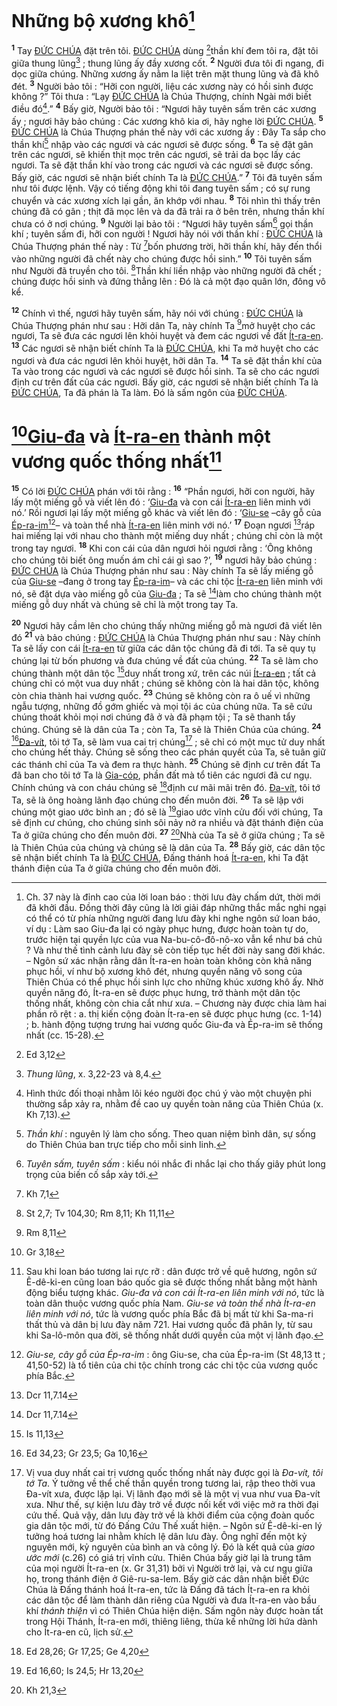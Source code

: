 # Những bộ xương khô[^1-c0b51c4b-86fc-4172-aa66-3254449453d5]
<sup><b>1</b></sup> Tay [ĐỨC CHÚA]() đặt trên tôi. [ĐỨC CHÚA]() dùng [^1@-c0b51c4b-86fc-4172-aa66-3254449453d5]thần khí đem tôi ra, đặt tôi giữa thung lũng[^2-c0b51c4b-86fc-4172-aa66-3254449453d5] ; thung lũng ấy đầy xương cốt. <sup><b>2</b></sup> Người đưa tôi đi ngang, đi dọc giữa chúng. Những xương ấy nằm la liệt trên mặt thung lũng và đã khô đét. <sup><b>3</b></sup> Người bảo tôi : “Hỡi con người, liệu các xương này có hồi sinh được không ?” Tôi thưa : “Lạy [ĐỨC CHÚA]() là Chúa Thượng, chính Ngài mới biết điều đó[^3-c0b51c4b-86fc-4172-aa66-3254449453d5].” <sup><b>4</b></sup> Bấy giờ, Người bảo tôi : “Ngươi hãy tuyên sấm trên các xương ấy ; ngươi hãy bảo chúng : Các xương khô kia ơi, hãy nghe lời [ĐỨC CHÚA](). <sup><b>5</b></sup> [ĐỨC CHÚA]() là Chúa Thượng phán thế này với các xương ấy : Đây Ta sắp cho thần khí[^4-c0b51c4b-86fc-4172-aa66-3254449453d5] nhập vào các ngươi và các ngươi sẽ được sống. <sup><b>6</b></sup> Ta sẽ đặt gân trên các ngươi, sẽ khiến thịt mọc trên các ngươi, sẽ trải da bọc lấy các ngươi. Ta sẽ đặt thần khí vào trong các ngươi và các ngươi sẽ được sống. Bấy giờ, các ngươi sẽ nhận biết chính Ta là [ĐỨC CHÚA]().” <sup><b>7</b></sup> Tôi đã tuyên sấm như tôi được lệnh. Vậy có tiếng động khi tôi đang tuyên sấm ; có sự rung chuyển và các xương xích lại gần, ăn khớp với nhau. <sup><b>8</b></sup> Tôi nhìn thì thấy trên chúng đã có gân ; thịt đã mọc lên và da đã trải ra ở bên trên, nhưng thần khí chưa có ở nơi chúng. <sup><b>9</b></sup> Người lại bảo tôi : “Ngươi hãy tuyên sấm[^5-c0b51c4b-86fc-4172-aa66-3254449453d5] gọi thần khí ; tuyên sấm đi, hỡi con người ! Ngươi hãy nói với thần khí : [ĐỨC CHÚA]() là Chúa Thượng phán thế này : Từ [^2@-c0b51c4b-86fc-4172-aa66-3254449453d5]bốn phương trời, hỡi thần khí, hãy đến thổi vào những người đã chết này cho chúng được hồi sinh.” <sup><b>10</b></sup> Tôi tuyên sấm như Người đã truyền cho tôi. [^3@-c0b51c4b-86fc-4172-aa66-3254449453d5]Thần khí liền nhập vào những người đã chết ; chúng được hồi sinh và đứng thẳng lên : Đó là cả một đạo quân lớn, đông vô kể.

<sup><b>12</b></sup> Chính vì thế, ngươi hãy tuyên sấm, hãy nói với chúng : [ĐỨC CHÚA]() là Chúa Thượng phán như sau : Hỡi dân Ta, này chính Ta [^4@-c0b51c4b-86fc-4172-aa66-3254449453d5]mở huyệt cho các ngươi, Ta sẽ đưa các ngươi lên khỏi huyệt và đem các ngươi về đất [Ít-ra-en](). <sup><b>13</b></sup> Các ngươi sẽ nhận biết chính Ta là [ĐỨC CHÚA](), khi Ta mở huyệt cho các ngươi và đưa các ngươi lên khỏi huyệt, hỡi dân Ta. <sup><b>14</b></sup> Ta sẽ đặt thần khí của Ta vào trong các ngươi và các ngươi sẽ được hồi sinh. Ta sẽ cho các ngươi định cư trên đất của các ngươi. Bấy giờ, các ngươi sẽ nhận biết chính Ta là [ĐỨC CHÚA](), Ta đã phán là Ta làm. Đó là sấm ngôn của [ĐỨC CHÚA]().

# [^5@-c0b51c4b-86fc-4172-aa66-3254449453d5][Giu-đa]() và [Ít-ra-en]() thành một vương quốc thống nhất[^7-c0b51c4b-86fc-4172-aa66-3254449453d5]
<sup><b>15</b></sup> Có lời [ĐỨC CHÚA]() phán với tôi rằng : <sup><b>16</b></sup> “Phần ngươi, hỡi con người, hãy lấy một miếng gỗ và viết lên đó : ‘[Giu-đa]() và con cái [Ít-ra-en]() liên minh với nó.’ Rồi ngươi lại lấy một miếng gỗ khác và viết lên đó : ‘[Giu-se]() –cây gỗ của [Ép-ra-im]()[^8-c0b51c4b-86fc-4172-aa66-3254449453d5]– và toàn thể nhà [Ít-ra-en]() liên minh với nó.’ <sup><b>17</b></sup> Đoạn ngươi [^6@-c0b51c4b-86fc-4172-aa66-3254449453d5]ráp hai miếng lại với nhau cho thành một miếng duy nhất ; chúng chỉ còn là một trong tay ngươi. <sup><b>18</b></sup> Khi con cái của dân ngươi hỏi ngươi rằng : ‘Ông không cho chúng tôi biết ông muốn ám chỉ cái gì sao ?’, <sup><b>19</b></sup> ngươi hãy bảo chúng : [ĐỨC CHÚA]() là Chúa Thượng phán như sau : Này chính Ta sẽ lấy miếng gỗ của [Giu-se]() –đang ở trong tay [Ép-ra-im]()– và các chi tộc [Ít-ra-en]() liên minh với nó, sẽ đặt dựa vào miếng gỗ của [Giu-đa]() ; Ta sẽ [^7@-c0b51c4b-86fc-4172-aa66-3254449453d5]làm cho chúng thành một miếng gỗ duy nhất và chúng sẽ chỉ là một trong tay Ta.

<sup><b>20</b></sup> Ngươi hãy cầm lên cho chúng thấy những miếng gỗ mà ngươi đã viết lên đó <sup><b>21</b></sup> và bảo chúng : [ĐỨC CHÚA]() là Chúa Thượng phán như sau : Này chính Ta sẽ lấy con cái [Ít-ra-en]() từ giữa các dân tộc chúng đã đi tới. Ta sẽ quy tụ chúng lại từ bốn phương và đưa chúng về đất của chúng. <sup><b>22</b></sup> Ta sẽ làm cho chúng thành một dân tộc [^8@-c0b51c4b-86fc-4172-aa66-3254449453d5]duy nhất trong xứ, trên các núi [Ít-ra-en]() ; tất cả chúng chỉ có một vua duy nhất ; chúng sẽ không còn là hai dân tộc, không còn chia thành hai vương quốc. <sup><b>23</b></sup> Chúng sẽ không còn ra ô uế vì những ngẫu tượng, những đồ gớm ghiếc và mọi tội ác của chúng nữa. Ta sẽ cứu chúng thoát khỏi mọi nơi chúng đã ở và đã phạm tội ; Ta sẽ thanh tẩy chúng. Chúng sẽ là dân của Ta ; còn Ta, Ta sẽ là Thiên Chúa của chúng. <sup><b>24</b></sup> [^9@-c0b51c4b-86fc-4172-aa66-3254449453d5][Đa-vít](), tôi tớ Ta, sẽ làm vua cai trị chúng[^9-c0b51c4b-86fc-4172-aa66-3254449453d5] ; sẽ chỉ có một mục tử duy nhất cho chúng hết thảy. Chúng sẽ sống theo các phán quyết của Ta, sẽ tuân giữ các thánh chỉ của Ta và đem ra thực hành. <sup><b>25</b></sup> Chúng sẽ định cư trên đất Ta đã ban cho tôi tớ Ta là [Gia-cóp](), phần đất mà tổ tiên các ngươi đã cư ngụ. Chính chúng và con cháu chúng sẽ [^10@-c0b51c4b-86fc-4172-aa66-3254449453d5]định cư mãi mãi trên đó. [Đa-vít](), tôi tớ Ta, sẽ là ông hoàng lãnh đạo chúng cho đến muôn đời. <sup><b>26</b></sup> Ta sẽ lập với chúng một giao ước bình an ; đó sẽ là [^11@-c0b51c4b-86fc-4172-aa66-3254449453d5]giao ước vĩnh cửu đối với chúng, Ta sẽ định cư chúng, cho chúng sinh sôi nảy nở ra nhiều và đặt thánh điện của Ta ở giữa chúng cho đến muôn đời. <sup><b>27</b></sup> [^12@-c0b51c4b-86fc-4172-aa66-3254449453d5]Nhà của Ta sẽ ở giữa chúng ; Ta sẽ là Thiên Chúa của chúng và chúng sẽ là dân của Ta. <sup><b>28</b></sup> Bấy giờ, các dân tộc sẽ nhận biết chính Ta là [ĐỨC CHÚA](), Đấng thánh hoá [Ít-ra-en](), khi Ta đặt thánh điện của Ta ở giữa chúng cho đến muôn đời.

[^1-c0b51c4b-86fc-4172-aa66-3254449453d5]: Ch. 37 này là đỉnh cao của lời loan báo : thời lưu đày chấm dứt, thời mới đã khởi đầu. Đồng thời đây cũng là lời giải đáp những thắc mắc nghi ngại có thể có từ phía những người đang lưu đày khi nghe ngôn sứ loan báo, ví dụ : Làm sao Giu-đa lại có ngày phục hưng, được hoàn toàn tự do, trước hiện tại quyền lực của vua Na-bu-cô-đô-nô-xo vẫn kể như bá chủ ? Và như thế tình cảnh lưu đày sẽ còn tiếp tục hết đời này sang đời khác. – Ngôn sứ xác nhận rằng dân Ít-ra-en hoàn toàn không còn khả năng phục hồi, ví như bộ xương khô đét, nhưng quyền năng vô song của Thiên Chúa có thể phục hồi sinh lực cho những khúc xương khô ấy. Nhờ quyền năng đó, Ít-ra-en sẽ được phục hưng, trở thành một dân tộc thống nhất, không còn chia cắt như xưa. – Chương này được chia làm hai phần rõ rệt : a. thị kiến cộng đoàn Ít-ra-en sẽ được phục hưng (cc. 1-14) ; b. hành động tượng trưng hai vương quốc Giu-đa và Ép-ra-im sẽ thống nhất (cc. 15-28).
[^2-c0b51c4b-86fc-4172-aa66-3254449453d5]: *Thung lũng*, x. 3,22-23 và 8,4.
[^3-c0b51c4b-86fc-4172-aa66-3254449453d5]: Hình thức đối thoại nhằm lôi kéo người đọc chú ý vào một chuyện phi thường sắp xảy ra, nhằm đề cao uy quyền toàn năng của Thiên Chúa (x. Kh 7,13).
[^4-c0b51c4b-86fc-4172-aa66-3254449453d5]: *Thần khí* : nguyên lý làm cho sống. Theo quan niệm bình dân, sự sống do Thiên Chúa ban trực tiếp cho mỗi sinh linh.
[^5-c0b51c4b-86fc-4172-aa66-3254449453d5]: *Tuyên sấm, tuyên sấm* : kiểu nói nhắc đi nhắc lại cho thấy giây phút long trọng của biến cố sắp xảy tới.
[^7-c0b51c4b-86fc-4172-aa66-3254449453d5]: Sau khi loan báo tương lai rực rỡ : dân được trở về quê hương, ngôn sứ Ê-dê-ki-en cũng loan báo quốc gia sẽ được thống nhất bằng một hành động biểu tượng khác. *Giu-đa và con cái Ít-ra-en liên minh với nó*, tức là toàn dân thuộc vương quốc phía Nam. *Giu-se và toàn thể nhà Ít-ra-en liên minh với nó*, tức là vương quốc phía Bắc đã bị mất từ khi Sa-ma-ri thất thủ và dân bị lưu đày năm 721. Hai vương quốc đã phân ly, từ sau khi Sa-lô-môn qua đời, sẽ thống nhất dưới quyền của một vị lãnh đạo.
[^8-c0b51c4b-86fc-4172-aa66-3254449453d5]: *Giu-se, cây gỗ của Ép-ra-im* : ông Giu-se, cha của Ép-ra-im (St 48,13 tt ; 41,50-52) là tổ tiên của chi tộc chính trong các chi tộc của vương quốc phía Bắc.
[^9-c0b51c4b-86fc-4172-aa66-3254449453d5]: Vị vua duy nhất cai trị vương quốc thống nhất này được gọi là *Đa-vít, tôi tớ Ta*. Ý tưởng về thể chế thần quyền trong tương lai, rập theo thời vua Đa-vít xưa, được lặp lại. Vị lãnh đạo mới sẽ là một vị vua như vua Đa-vít xưa. Như thế, sự kiện lưu đày trở về được nối kết với việc mở ra thời đại cứu thế. Quả vậy, dân lưu đày trở về là khởi điểm của cộng đoàn quốc gia dân tộc mới, từ đó Đấng Cứu Thế xuất hiện. – Ngôn sứ Ê-dê-ki-en lý tưởng hoá tương lai nhằm khích lệ dân lưu đày. Ông nghĩ đến một kỷ nguyên mới, kỷ nguyên của bình an và công lý. Đó là kết quả của *giao ước mới* (c.26) có giá trị vĩnh cửu. Thiên Chúa bấy giờ lại là trung tâm của mọi người Ít-ra-en (x. Gr 31,31) bởi vì Người trở lại, và cư ngụ giữa họ, trong thánh điện ở Giê-ru-sa-lem. Bấy giờ các dân nhận biết Đức Chúa là Đấng thánh hoá Ít-ra-en, tức là Đấng đã tách Ít-ra-en ra khỏi các dân tộc để làm thành dân riêng của Người và đưa Ít-ra-en vào bầu khí *thánh thiện* vì có Thiên Chúa hiện diện. Sấm ngôn này được hoàn tất trong Hội Thánh, Ít-ra-en mới, thiêng liêng, thừa kế những lời hứa dành cho Ít-ra-en cũ, lịch sử.
[^1@-c0b51c4b-86fc-4172-aa66-3254449453d5]: Ed 3,12
[^2@-c0b51c4b-86fc-4172-aa66-3254449453d5]: Kh 7,1
[^3@-c0b51c4b-86fc-4172-aa66-3254449453d5]: St 2,7; Tv 104,30; Rm 8,11; Kh 11,11
[^4@-c0b51c4b-86fc-4172-aa66-3254449453d5]: Rm 8,11
[^5@-c0b51c4b-86fc-4172-aa66-3254449453d5]: Gr 3,18
[^6@-c0b51c4b-86fc-4172-aa66-3254449453d5]: Dcr 11,7.14
[^7@-c0b51c4b-86fc-4172-aa66-3254449453d5]: Dcr 11,7.14
[^8@-c0b51c4b-86fc-4172-aa66-3254449453d5]: Is 11,13
[^9@-c0b51c4b-86fc-4172-aa66-3254449453d5]: Ed 34,23; Gr 23,5; Ga 10,16
[^10@-c0b51c4b-86fc-4172-aa66-3254449453d5]: Ed 28,26; Gr 17,25; Ge 4,20
[^11@-c0b51c4b-86fc-4172-aa66-3254449453d5]: Ed 16,60; Is 24,5; Hr 13,20
[^12@-c0b51c4b-86fc-4172-aa66-3254449453d5]: Kh 21,3